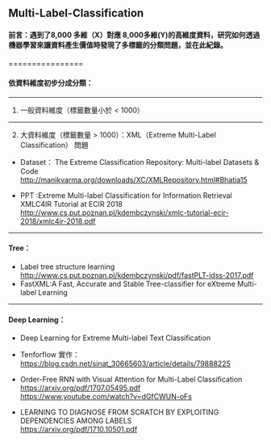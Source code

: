 ## Multi-Label-Classification

#### 前言：遇到了8,000 多維（X）對應 8,000多維(Y)的高維度資料，研究如何透過機器學習來讓資料產生價值時發現了多標籤的分類問題，並在此紀錄。
================

#### 依資料維度初步分成分類：  
----------------
1. 一般資料維度（標籤數量小於 < 1000）  

----------------
2. 大資料維度（標籤數量 > 1000）：XML（Extreme Multi-Label Classification） 問題  
* Dataset：
   The Extreme Classification Repository: Multi-label Datasets & Code  
   http://manikvarma.org/downloads/XC/XMLRepository.html#Bhatia15
   
* PPT :Extreme Multi-label Classification for Information Retrieval XMLC4IR Tutorial at ECIR 2018   
  http://www.cs.put.poznan.pl/kdembczynski/xmlc-tutorial-ecir-2018/xmlc4ir-2018.pdf
------------------
#### Tree：

* Label tree structure learning  
  http://www.cs.put.poznan.pl/kdembczynski/pdf/fastPLT-idss-2017.pdf  
* FastXML:A Fast, Accurate and Stable Tree-classifier for eXtreme Multi-label Learning


------------------
#### Deep Learning：
* Deep Learning for Extreme Multi-label Text Classification  

* Tenforflow 實作：
  https://blog.csdn.net/sinat_30665603/article/details/79888225  
  
* Order-Free RNN with Visual Attention for Multi-Label Classification  
  https://arxiv.org/pdf/1707.05495.pdf  
  https://www.youtube.com/watch?v=dGfCWUN-oFs  
  
* LEARNING TO DIAGNOSE FROM SCRATCH BY EXPLOITING DEPENDENCIES AMONG LABELS  
  https://arxiv.org/pdf/1710.10501.pdf  




